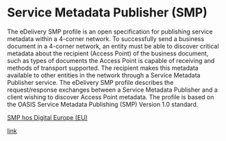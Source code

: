 # Service Metadata Publisher (SMP)

The eDelivery SMP profile is an open specification for publishing service metadata within a 4-corner network. To successfully send a business document in a 4-corner network, an entity must be able to discover critical metadata about the recipient (Access Point) of the business document, such as types of documents the Access Point is capable of receiving and methods of transport supported. The recipient makes this metadata available to other entities in the network through a Service Metadata Publisher service. The eDelivery SMP profile describes the request/response exchanges between a Service Metadata Publisher and a client wishing to discover Access Point metadata. The profile is based on the OASIS Service Metadata Publishing (SMP) Version 1.0 standard. 

<a href="https://ec.europa.eu/digital-building-blocks/wikis/display/DIGITAL/SMP" target="_blank">SMP hos Digital Europe (EU)</a>

[link](EHMI%20-%20SMP%20Registrations.md)